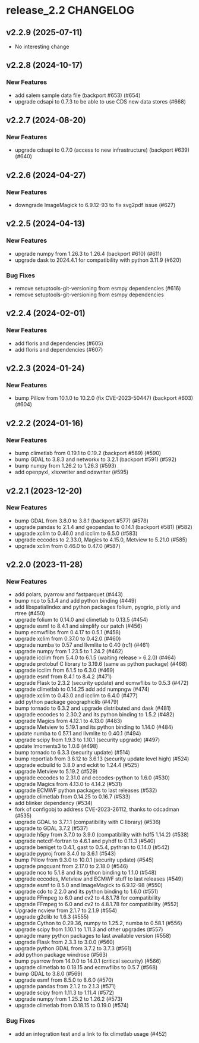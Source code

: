 # release_2.2 CHANGELOG

## v2.2.9 (2025-07-11)

- No interesting change

## v2.2.8 (2024-10-17)

### New Features

- add salem sample data file (backport #653) (#654)
- upgrade cdsapi to 0.7.3 to be able to use CDS new data stores (#668)

## v2.2.7 (2024-08-20)

### New Features

- upgrade cdsapi to 0.7.0 (access to new infrastructure) (backport #639) (#640)

## v2.2.6 (2024-04-27)

### New Features

- downgrade ImageMagick to 6.9.12-93 to fix svg2pdf issue (#627)

## v2.2.5 (2024-04-13)

### New Features

- upgrade numpy from 1.26.3 to 1.26.4 (backport #610) (#611)
- upgrade dask to 2024.4.1 for compatibility with python 3.11.9 (#620)

### Bug Fixes

- remove setuptools-git-versioning from esmpy dependencies (#616)
- remove setuptools-git-versioning from esmpy dependencies

## v2.2.4 (2024-02-01)

### New Features

- add floris and dependencies (#605)
- add floris and dependencies (#607)

## v2.2.3 (2024-01-24)

### New Features

- bump Pillow from 10.1.0 to 10.2.0 (fix CVE-2023-50447) (backport #603) (#604)

## v2.2.2 (2024-01-16)

### New Features

- bump climetlab from 0.19.1 to 0.19.2 (backport #589) (#590)
- bump GDAL to 3.8.3 and networkx to 3.2.1 (backport #591) (#592)
- bump numpy from 1.26.2 to 1.26.3 (#593)
- add openpyxl, xlsxwriter and odswriter (#595)

## v2.2.1 (2023-12-20)

### New Features

- bump GDAL from 3.8.0 to 3.8.1 (backport #577) (#578)
- upgrade pandas to 2.1.4 and geopandas to 0.14.1 (backport #581) (#582)
- upgrade xclim to 0.46.0 and icclim to 6.5.0 (#583)
- upgrade eccodes to 2.33.0, Magics to 4.15.0, Metview to 5.21.0 (#585)
- upgrade xclim from 0.46.0 to 0.47.0 (#587)

## v2.2.0 (2023-11-28)

### New Features

- add polars, pyarrow and fastparquet (#443)
- bump nco to 5.1.4 and add python binding (#449)
- add libspatialindex and python packages folium, pyogrio, plotly and rtree (#450)
- upgrade folium to 0.14.0 and climetlab to 0.13.5 (#454)
- upgrade esmf to 8.4.1 and simplify our patch (#456)
- bump ecmwflibs from 0.4.17 to 0.5.1 (#458)
- upgrade xclim from 0.37.0 to 0.42.0 (#460)
- upgrade numba to 0.57 and llvmlite to 0.40 (rc1) (#461)
- upgrade numpy from 1.23.5 to 1.24.2 (#462)
- upgrade icclim from 5.4.0 to 6.1.5 (waiting release > 6.2.0) (#464)
- upgrade protobuf C library to 3.19.6 (same as python package) (#468)
- upgrade icclim from 6.1.5 to 6.3.0 (#469)
- upgrade esmf from 8.4.1 to 8.4.2 (#471)
- upgrade Flask to 2.3.2 (security update) and ecmwflibs to 0.5.3 (#472)
- upgrade climetlab to 0.14.25 add add numpngw (#474)
- upgrade xclim to 0.43.0 and icclim to 6.4.0 (#477)
- add python package geographiclib (#479)
- bump tornado to 6.3.2 and upgrade distributed and dask (#481)
- upgrade eccodes to 2.30.2 and its python binding to 1.5.2 (#482)
- upgrade Magics from 4.12.1 to 4.13.0 (#483)
- upgrade Metview to 5.19.1 and its python binding to 1.14.0 (#484)
- update numba to 0.57.1 and llvmlite to 0.40.1 (#494)
- upgrade scipy from 1.9.3 to 1.10.1 (security upgrade) (#497)
- update lmoments3 to 1.0.6 (#498)
- bump tornado to 6.3.3 (security update) (#514)
- bump reportlab from 3.6.12 to 3.6.13 (security update level high) (#524)
- upgrade ecbuild to 3.8.0 and eckit to 1.24.4 (#525)
- upgrade Metview to 5.19.2 (#529)
- upgrade eccodes to 2.31.0 and eccodes-python to 1.6.0 (#530)
- upgrade Magics from 4.13.0 to 4.14.2 (#531)
- upgrade ECMWF python packages to last releases (#532)
- upgrade climetlab from 0.14.25 to 0.16.7 (#533)
- add blinker dependency (#534)
- fork of configobj to address CVE-2023-26112, thanks to cdcadman (#535)
- upgrade GDAL to 3.7.1.1 (compatibility with C library) (#536)
- upgrade to GDAL 3.7.2 (#537)
- upgrade h5py from 3.7.0 to 3.9.0 (compatibility with hdf5 1.14.2) (#538)
- upgrade netcdf-fortran to 4.6.1 and pyhdf to 0.11.3 (#540)
- upgrade beniget to 0.4.1, gast to 0.5.4, pythran to 0.14.0 (#542)
- upgrade pyproj from 3.4.0 to 3.6.1 (#543)
- bump Pillow from 9.3.0 to 10.0.1 (security update) (#545)
- upgrade pngquant from 2.17.0 to 2.18.0 (#546)
- upgrade nco to 5.1.8 and its python binding to 1.1.0 (#548)
- upgrade eccodes, Metview and ECMWF stuff to last releases (#549)
- upgrade esmf to 8.5.0 and ImageMagick to 6.9.12-98 (#550)
- upgrade cdo to 2.2.0 and its python binding to 1.6.0 (#551)
- upgrade FFmpeg to 6.0 and cv2 to 4.8.1.78 for compatibility
- upgrade FFmpeg to 6.0 and cv2 to 4.8.1.78 for compatibility (#552)
- Upgrade ncview from 2.1.7 to 2.1.9 (#554)
- upgrade g2clib to 1.6.3 (#555)
- upgrade Cython to 0.29.36, numpy to 1.25.2, numba to 0.58.1 (#556)
- upgrade scipy from 1.10.1 to 1.11.3 and other upgrades (#557)
- upragde many python packages to last available version (#558)
- upgrade Flask from 2.3.3 to 3.0.0 (#560)
- upgrade python GDAL from 3.7.2 to 3.7.3 (#561)
- add python package windrose (#563)
- bump pyarrow from 14.0.0 to 14.0.1 (critical security) (#566)
- upgrade climetlab to 0.18.15 and ecmwflibs to 0.5.7 (#568)
- bump GDAL to 3.8.0 (#569)
- upgrade esmf from 8.5.0 to 8.6.0 (#570)
- upgrade pandas from 2.1.2 to 2.1.3 (#571)
- upgrade scipy from 1.11.3 to 1.11.4 (#572)
- upgrade numpy from 1.25.2 to 1.26.2 (#573)
- upgrade climetlab from 0.18.15 to 0.19.0 (#574)

### Bug Fixes

- add an integration test and a link to fix climetlab usage (#452)


